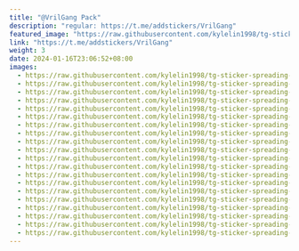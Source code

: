 ```yaml
---
title: "@VrilGang Pack"
description: "regular: https://t.me/addstickers/VrilGang"
featured_image: "https://raw.githubusercontent.com/kylelin1998/tg-sticker-spreading-worldwide-images/main/img/862f56c7-16e0-405b-9085-11d6bad3a677.jpg"
link: "https://t.me/addstickers/VrilGang"
weight: 3
date: 2024-01-16T23:06:52+08:00
images:
  - https://raw.githubusercontent.com/kylelin1998/tg-sticker-spreading-worldwide-images/main/img/862f56c7-16e0-405b-9085-11d6bad3a677.jpg
  - https://raw.githubusercontent.com/kylelin1998/tg-sticker-spreading-worldwide-images/main/img/7f5524ce-3308-43d2-99b7-b73c972a9cf9.jpg
  - https://raw.githubusercontent.com/kylelin1998/tg-sticker-spreading-worldwide-images/main/img/78533708-8c64-4303-97c9-0c6e216f9947.jpg
  - https://raw.githubusercontent.com/kylelin1998/tg-sticker-spreading-worldwide-images/main/img/0c48a1ba-5f11-4dce-937d-c68cec938007.jpg
  - https://raw.githubusercontent.com/kylelin1998/tg-sticker-spreading-worldwide-images/main/img/3f88100d-195c-484e-870c-d58e919e91c5.jpg
  - https://raw.githubusercontent.com/kylelin1998/tg-sticker-spreading-worldwide-images/main/img/ad7c86a1-d131-46d9-8aab-394beaf314d2.jpg
  - https://raw.githubusercontent.com/kylelin1998/tg-sticker-spreading-worldwide-images/main/img/62ba5da6-83f4-4447-9ba0-ccb251272e2a.jpg
  - https://raw.githubusercontent.com/kylelin1998/tg-sticker-spreading-worldwide-images/main/img/bd8bfe08-e419-4091-b8e3-1a0b0568c588.jpg
  - https://raw.githubusercontent.com/kylelin1998/tg-sticker-spreading-worldwide-images/main/img/7296c56b-483f-44ad-bb91-995bcff100da.jpg
  - https://raw.githubusercontent.com/kylelin1998/tg-sticker-spreading-worldwide-images/main/img/9c8b6fca-1f77-467f-9f49-8572d4c7ab3a.jpg
  - https://raw.githubusercontent.com/kylelin1998/tg-sticker-spreading-worldwide-images/main/img/007dc16b-2acd-4bf7-b501-010115bc4dea.jpg
  - https://raw.githubusercontent.com/kylelin1998/tg-sticker-spreading-worldwide-images/main/img/8d35860b-e390-4af3-87dc-5e732128413e.jpg
  - https://raw.githubusercontent.com/kylelin1998/tg-sticker-spreading-worldwide-images/main/img/bc575421-2838-4e76-8352-5c8ec9e36753.jpg
  - https://raw.githubusercontent.com/kylelin1998/tg-sticker-spreading-worldwide-images/main/img/af5afbd7-dd2f-4758-a812-f643405fba87.jpg
  - https://raw.githubusercontent.com/kylelin1998/tg-sticker-spreading-worldwide-images/main/img/68b2be4f-3854-4eee-a134-c1eb73a471f7.jpg
  - https://raw.githubusercontent.com/kylelin1998/tg-sticker-spreading-worldwide-images/main/img/a1c7845e-810e-4e3a-9858-f0d20fd0f910.jpg
  - https://raw.githubusercontent.com/kylelin1998/tg-sticker-spreading-worldwide-images/main/img/488d1e83-2f2d-4f38-a84d-a5009520d683.jpg
  - https://raw.githubusercontent.com/kylelin1998/tg-sticker-spreading-worldwide-images/main/img/f54263d1-e49b-42ad-bcd7-097ce8eee5c9.jpg
  - https://raw.githubusercontent.com/kylelin1998/tg-sticker-spreading-worldwide-images/main/img/1eab7abf-33ea-4b96-abdd-29357c3247f9.jpg
  - https://raw.githubusercontent.com/kylelin1998/tg-sticker-spreading-worldwide-images/main/img/e97d7382-69c3-4c3c-ab4e-94e81783e4aa.jpg
---
```

